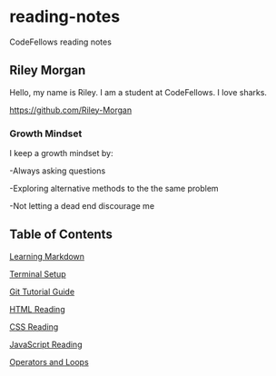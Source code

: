 # reading-notes
CodeFellows reading notes

## Riley Morgan
Hello, my name is Riley. I am a student at CodeFellows. I love sharks.

https://github.com/Riley-Morgan

### Growth Mindset
I keep a growth mindset by:

-Always asking questions

-Exploring alternative methods to the the same problem

-Not letting a dead end discourage me

## Table of Contents
[Learning Markdown](https://riley-morgan.github.io/reading-notes/learning-markdown.md)

[Terminal Setup](https://riley-morgan.github.io/reading-notes/terminal-setup.md)

[Git Tutorial Guide](https://riley-morgan.github.io/reading-notes/github-tutorial-guide.md)

[HTML Reading](https://riley-morgan.github.io/reading-notes/reading-four.md)

[CSS Reading](https://riley-morgan.github.io/reading-notes/css-reading.md)

[JavaScript Reading](https://riley-morgan.github.io/reading-notes/reading-five.md)

[Operators and Loops](https://riley-morgan.github.io/reading-notes/reading-seven.md)
